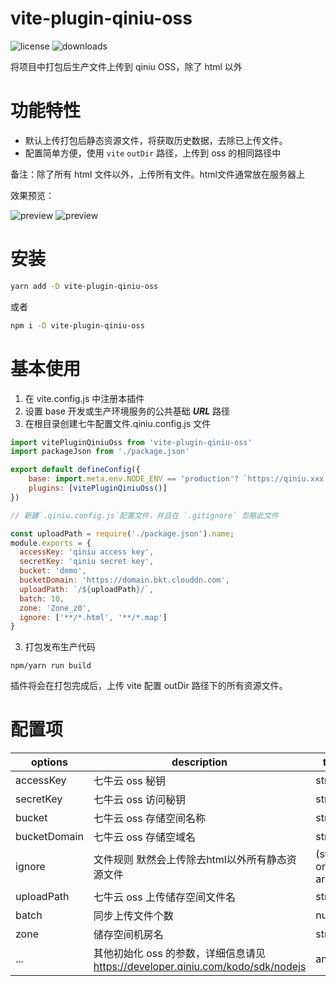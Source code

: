 vite-plugin-qiniu-oss
=======
![license](https://img.shields.io/npm/l/vite-plugin-ali-oss)
![downloads](https://img.shields.io/npm/dt/vite-plugin-ali-oss)

将项目中打包后生产文件上传到 qiniu OSS，除了 html 以外

# 功能特性

- 默认上传打包后静态资源文件，将获取历史数据，去除已上传文件。
- 配置简单方便，使用 `vite` `outDir` 路径，上传到 oss 的相同路径中

备注：除了所有 html 文件以外，上传所有文件。html文件通常放在服务器上

效果预览：

![preview](https://qiniu.other.cq-wnl.com/1672044545.png)
![preview](https://qiniu.other.cq-wnl.com/1672044500.png)
# 安装

```bash
yarn add -D vite-plugin-qiniu-oss
```

或者

```bash
npm i -D vite-plugin-qiniu-oss
```

# 基本使用

1. 在 vite.config.js 中注册本插件
2. 设置 base 开发或生产环境服务的公共基础 ***URL*** 路径
3. 在根目录创建七牛配置文件.qiniu.config.js 文件

```Javascript
import vitePluginQiniuOss from 'vite-plugin-qiniu-oss'
import packageJson from './package.json'

export default defineConfig({
	base: import.meta.env.NODE_ENV == 'production'? `https://qiniu.xxx.com/${packageJson.name}/`: `./`,, 
	plugins: [vitePluginQiniuOss()]
})

// 新建`.qiniu.config.js`配置文件，并且在 `.gitignore` 忽略此文件

const uploadPath = require('./package.json').name;
module.exports = {
  accessKey: 'qiniu access key',
  secretKey: 'qiniu secret key',
  bucket: 'demo',
  bucketDomain: 'https://domain.bkt.clouddn.com',
  uploadPath: `/${uploadPath}/`,
  batch: 10,
  zone: 'Zone_z0',
  ignore: ['**/*.html', '**/*.map']
}
```

3. 打包发布生产代码

```
npm/yarn run build
```

插件将会在打包完成后，上传 vite 配置 outDir 路径下的所有资源文件。

# 配置项

| options         | description                                             | type    | default       |
|-----------------|---------------------------------------------------------|---------|---------------|
| accessKey       | 七牛云 oss 秘钥                                          | string  |               |
| secretKey       | 七牛云 oss 访问秘钥                                      | string  |               |
| bucket          | 七牛云 oss 存储空间名称                                   | string  |               |
| bucketDomain    | 七牛云 oss 存储空域名                                 	  | string  |               |
| ignore      	  | 文件规则	默然会上传除去html以外所有静态资源文件           | (string or array)  |  `'**/*.html'` |
| uploadPath      | 七牛云 oss 上传储存空间文件名								| string  |               |
| batch           | 同步上传文件个数                                 		   | number | 10         	|
| zone            | 储存空间机房名                                             | string | `'Zone_z0'`    |
| ...             | 其他初始化 oss 的参数，详细信息请见 https://developer.qiniu.com/kodo/sdk/nodejs | any | |

